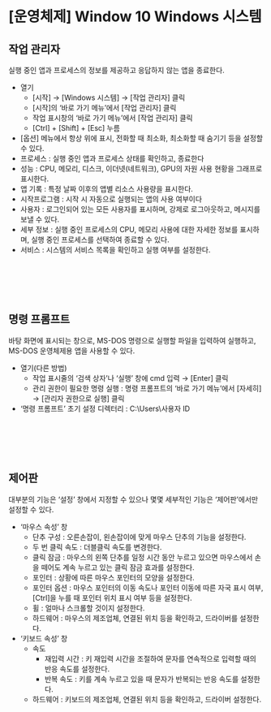 # [운영체제] Window 10 Windows 시스템

## **작업 관리자**

실행 중인 앱과 프로세스의 정보를 제공하고 응답하지 않는 앱을 종료한다.

- 열기
    - [시작] → [Windows 시스템] → [작업 관리자] 클릭
    - [시작]의 ‘바로 가기 메뉴’에서 [작업 관리자] 클릭
    - 작업 표시창의 ‘바로 가기 메뉴’에서 [작업 관리자] 클릭
    - [Ctrl] + [Shift] + [Esc] 누름
- [옵션] 메뉴에서 항상 위에 표시, 전화할 때 최소화, 최소화할 때 숨기기 등을 설정할 수 있다.
- 프로세스 : 실행 중인 앱과 프로세스 상태를 확인하고, 종료한다
- 성능 : CPU, 메모리, 디스크, 이더넷(네트워크), GPU의 자원 사용 현황을 그래프로 표시한다.
- 앱 기록 : 특정 날짜 이후의 앱별 리소스 사용량을 표시한다.
- 시작프로그램 : 시작 시 자동으로 실행되는 앱의 사용 여부이다
- 사용자 : 로그인되어 있는 모든 사용자를 표시하며, 강제로 로그아웃하고, 메시지를 보낼 수 있다.
- 세부 정보 : 실행 중인 프로세스의 CPU, 메모리 사용에 대한 자세한 정보를 표시하며, 실행 중인 프로세스를 선택하여 종료할 수 있다.
- 서비스 : 시스템의 서비스 목록을 확인하고 실행 여부를 설정한다.

<br><br>
<br><br>

## **명령 프롬프트**

바탕 화면에 표시되는 창으로, MS-DOS 명령으로 실행할 파일을 입력하여 실행하고, MS-DOS 운영체제용 앱을 사용할 수 있다.

- 열기(다른 방법)
    - 작업 표시줄의 ‘검색 상자’나 ‘실행’ 창에 cmd 입력 → [Enter] 클릭
    - 관리 권한이 필요한 명령 실행 : 명령 프롬프트의 ‘바로 가기 메뉴’에서 [자세히] → [관리자 권한으로 실행] 클릭
- ‘명령 프롬프트’ 초기 설정 디렉터리 : C:\Users\사용자 ID

<br><br>
<br><br>

## **제어판**

대부분의 기능은 ‘설정’ 창에서 지정할 수 있으나 몇몇 세부적인 기능은 ‘제어판’에서만 설정할 수 있다.

- ‘마우스 속성’ 창
    - 단추 구성 : 오른손잡이, 왼손잡이에 맞게 마우스 단추의 기능을 설정한다.
    - 두 번 클릭 속도 : 더블클릭 속도를 변경한다.
    - 클릭 잠금 : 마우스의 왼쪽 단추를 일정 시간 동안 누르고 있으면 마우스에서 손을 떼어도 계속 누르고 있는 클릭 잠금 효과를 설정한다.
    - 포인터 : 상황에 따른 마우스 포인터의 모양을 설정한다.
    - 포인터 옵션 : 마우스 포인터의 이동 속도나 포인터 이동에 따른 자국 표시 여부, [Ctrl]을 누를 때 포인터 위치 표시 여부 등을 설정한다.
    - 휠 : 얼마나 스크롤할 것이지 설정한다.
    - 하드웨어 : 마우스의 제조업체, 연결된 위치 등을 확인하고, 드라이버를 설정한다.
- ‘키보드 속성’ 창
    - 속도
        - 재입력 시간 : 키 재입력 시간을 조절하여 문자를 연속적으로 입력할 때의 반응 속도를 설정한다.
        - 반복 속도 : 키를 계속 누르고 있을 때 문자가 반복되는 반응 속도를 설정한다.
    - 하드웨어 : 키보드의 제조업체, 연결된 위치 등을 확인하고, 드라이버 설정한다.
